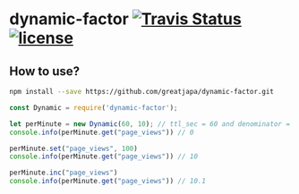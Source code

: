 # dynamic-factor <a href="https://travis-ci.org/greatjapa/dynamic-factor"><img alt="Travis Status" src="https://travis-ci.org/greatjapa/dynamic-factor.svg?branch=master"></a>[![license](https://img.shields.io/github/license/mashape/apistatus.svg?maxAge=2592000)](https://github.com/greatjapa/dynamic-factor/blob/master/LICENSE)


## How to use?
```bash
npm install --save https://github.com/greatjapa/dynamic-factor.git
```

```javascript
const Dynamic = require('dynamic-factor');

let perMinute = new Dynamic(60, 10); // ttl_sec = 60 and denominator = 10
console.info(perMinute.get("page_views")) // 0

perMinute.set("page_views", 100)
console.info(perMinute.get("page_views")) // 10

perMinute.inc("page_views")
console.info(perMinute.get("page_views")) // 10.1
```
